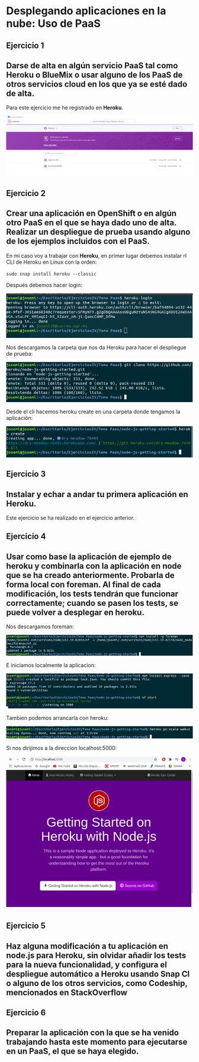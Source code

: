 # Desplegando aplicaciones en la nube: Uso de PaaS

## Ejercicio 1
## Darse de alta en algún servicio PaaS tal como Heroku o BlueMix o usar alguno de los PaaS de otros servicios cloud en los que ya se esté dado de alta.

Para este ejercicio me he registrado en **Heroku**.

![imagen](https://github.com/josemip98/EjerciciosIV/blob/master/Tema%20Paas/Images/registroHeroku.png)

## Ejercicio 2
## Crear una aplicación en OpenShift o en algún otro PaaS en el que se haya dado uno de alta. Realizar un despliegue de prueba usando alguno de los ejemplos incluidos con el PaaS.

En mi caso voy a trabajar con **Heroku**, en primer lugar debemos instalar rl CLI de Heroku en Linux con la orden:

`sudo snap install heroku --classic`

Después debemos hacer login:

![imagen](https://github.com/josemip98/EjerciciosIV/blob/master/Tema%20Paas/Images/login.png)

Nos descargamos la carpeta que nos da Heroku para hacer el despliegue de prueba:

![imagen](https://github.com/josemip98/EjerciciosIV/blob/master/Tema%20Paas/Images/gitClone.png)

Desde el cli hacemos heroku create en una carpeta donde tengamos la aplicación:

![imagen](https://github.com/josemip98/EjerciciosIV/blob/master/Tema%20Paas/Images/create.png)

## Ejercicio 3
## Instalar y echar a andar tu primera aplicación en Heroku.

Este ejercicio se ha realizado en el ejercicio anterior.

## Ejercicio 4
## Usar como base la aplicación de ejemplo de heroku y combinarla con la aplicación en node que se ha creado anteriormente. Probarla de forma local con foreman. Al final de cada modificación, los tests tendrán que funcionar correctamente; cuando se pasen los tests, se puede volver a desplegar en heroku.

Nos descargamos foreman:

![imagen](https://github.com/josemip98/EjerciciosIV/blob/master/Tema%20Paas/Images/foreman.png)

E iniciamos localmente la aplicacion:

![imagen](https://github.com/josemip98/EjerciciosIV/blob/master/Tema%20Paas/Images/start.png)

Tambien podemos arrancarla con heroku:

![imagen](https://github.com/josemip98/EjerciciosIV/blob/master/Tema%20Paas/Images/scale.png)

Si nos dirijimos a la direccion localhost:5000:

![Registroheroku](https://github.com/josemip98/EjerciciosIV/blob/master/Tema%20Paas/Images/localhost.png)

## Ejercicio 5
## Haz alguna modificación a tu aplicación en node.js para Heroku, sin olvidar añadir los tests para la nueva funcionalidad, y configura el despliegue automático a Heroku usando Snap CI o alguno de los otros servicios, como Codeship, mencionados en StackOverflow

## Ejercicio 6
## Preparar la aplicación con la que se ha venido trabajando hasta este momento para ejecutarse en un PaaS, el que se haya elegido.












